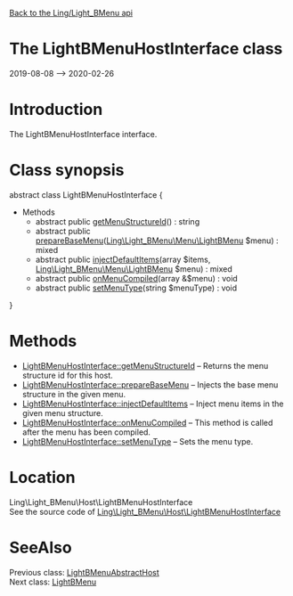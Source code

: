[Back to the Ling/Light_BMenu api](https://github.com/lingtalfi/Light_BMenu/blob/master/doc/api/Ling/Light_BMenu.md)



The LightBMenuHostInterface class
================
2019-08-08 --> 2020-02-26






Introduction
============

The LightBMenuHostInterface interface.



Class synopsis
==============


abstract class <span class="pl-k">LightBMenuHostInterface</span>  {

- Methods
    - abstract public [getMenuStructureId](https://github.com/lingtalfi/Light_BMenu/blob/master/doc/api/Ling/Light_BMenu/Host/LightBMenuHostInterface/getMenuStructureId.md)() : string
    - abstract public [prepareBaseMenu](https://github.com/lingtalfi/Light_BMenu/blob/master/doc/api/Ling/Light_BMenu/Host/LightBMenuHostInterface/prepareBaseMenu.md)([Ling\Light_BMenu\Menu\LightBMenu](https://github.com/lingtalfi/Light_BMenu/blob/master/doc/api/Ling/Light_BMenu/Menu/LightBMenu.md) $menu) : mixed
    - abstract public [injectDefaultItems](https://github.com/lingtalfi/Light_BMenu/blob/master/doc/api/Ling/Light_BMenu/Host/LightBMenuHostInterface/injectDefaultItems.md)(array $items, [Ling\Light_BMenu\Menu\LightBMenu](https://github.com/lingtalfi/Light_BMenu/blob/master/doc/api/Ling/Light_BMenu/Menu/LightBMenu.md) $menu) : mixed
    - abstract public [onMenuCompiled](https://github.com/lingtalfi/Light_BMenu/blob/master/doc/api/Ling/Light_BMenu/Host/LightBMenuHostInterface/onMenuCompiled.md)(array &$menu) : void
    - abstract public [setMenuType](https://github.com/lingtalfi/Light_BMenu/blob/master/doc/api/Ling/Light_BMenu/Host/LightBMenuHostInterface/setMenuType.md)(string $menuType) : void

}






Methods
==============

- [LightBMenuHostInterface::getMenuStructureId](https://github.com/lingtalfi/Light_BMenu/blob/master/doc/api/Ling/Light_BMenu/Host/LightBMenuHostInterface/getMenuStructureId.md) &ndash; Returns the menu structure id for this host.
- [LightBMenuHostInterface::prepareBaseMenu](https://github.com/lingtalfi/Light_BMenu/blob/master/doc/api/Ling/Light_BMenu/Host/LightBMenuHostInterface/prepareBaseMenu.md) &ndash; Injects the base menu structure in the given menu.
- [LightBMenuHostInterface::injectDefaultItems](https://github.com/lingtalfi/Light_BMenu/blob/master/doc/api/Ling/Light_BMenu/Host/LightBMenuHostInterface/injectDefaultItems.md) &ndash; Inject menu items in the given menu structure.
- [LightBMenuHostInterface::onMenuCompiled](https://github.com/lingtalfi/Light_BMenu/blob/master/doc/api/Ling/Light_BMenu/Host/LightBMenuHostInterface/onMenuCompiled.md) &ndash; This method is called after the menu has been compiled.
- [LightBMenuHostInterface::setMenuType](https://github.com/lingtalfi/Light_BMenu/blob/master/doc/api/Ling/Light_BMenu/Host/LightBMenuHostInterface/setMenuType.md) &ndash; Sets the menu type.





Location
=============
Ling\Light_BMenu\Host\LightBMenuHostInterface<br>
See the source code of [Ling\Light_BMenu\Host\LightBMenuHostInterface](https://github.com/lingtalfi/Light_BMenu/blob/master/Host/LightBMenuHostInterface.php)



SeeAlso
==============
Previous class: [LightBMenuAbstractHost](https://github.com/lingtalfi/Light_BMenu/blob/master/doc/api/Ling/Light_BMenu/Host/LightBMenuAbstractHost.md)<br>Next class: [LightBMenu](https://github.com/lingtalfi/Light_BMenu/blob/master/doc/api/Ling/Light_BMenu/Menu/LightBMenu.md)<br>
